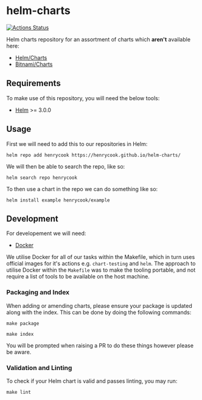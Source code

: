 # helm-charts

[![Actions Status](https://github.com/henrycook/helm-charts/workflows/Lint%20and%20Test%20Charts/badge.svg)](https://github.com/henrycook/helm-charts/actions)

Helm charts repository for an assortment of charts which **aren't** available here:

* [Helm/Charts](https://github.com/helm/charts)
* [Bitnami/Charts](https://github.com/bitnami/charts)

## Requirements

To make use of this repository, you will need the below tools:

* [Helm](https://helm.sh/) >= 3.0.0

## Usage

First we will need to add this to our repositories in Helm:

```
helm repo add henrycook https://henrycook.github.io/helm-charts/
```

We will then be able to search the repo, like so:

```
helm search repo henrycook
```

To then use a chart in the repo we can do something like so:

```
helm install example henrycook/example
```

## Development

For developement we will need:

* [Docker](https://www.docker.com/)

We utilise Docker for all of our tasks within the Makefile, which in turn uses official images for it's actions e.g. `chart-testing` and `helm`. The approach to utilise Docker within the `Makefile` was to make the tooling portable, and not require a list of tools to be available on the host machine.

### Packaging and Index

When adding or amending charts, please ensure your package is updated along with the index. This can be done by doing the following commands:

```
make package

make index
```

You will be prompted when raising a PR to do these things however please be aware.

### Validation and Linting

To check if your Helm chart is valid and passes linting, you may run:

```
make lint
```

